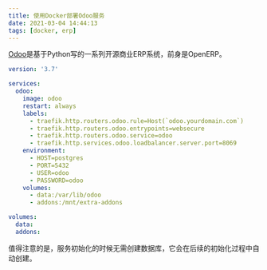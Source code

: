 ```yaml
---
title: 使用Docker部署Odoo服务
date: 2021-03-04 14:44:13
tags: [docker, erp]
---
```


[Odoo][]是基于Python写的一系列开源商业ERP系统，前身是OpenERP。

[Odoo]: https://www.odoo.com/

```yaml
version: '3.7'

services:
  odoo:
    image: odoo
    restart: always
    labels:
      - traefik.http.routers.odoo.rule=Host(`odoo.yourdomain.com`)
      - traefik.http.routers.odoo.entrypoints=websecure
      - traefik.http.routers.odoo.service=odoo
      - traefik.http.services.odoo.loadbalancer.server.port=8069
    environment:
      - HOST=postgres
      - PORT=5432
      - USER=odoo
      - PASSWORD=odoo
    volumes:
      - data:/var/lib/odoo
      - addons:/mnt/extra-addons

volumes:
  data:
  addons:
```

值得注意的是，服务初始化的时候无需创建数据库，它会在后续的初始化过程中自动创建。
